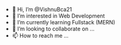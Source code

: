 - 👋 Hi, I’m @VishnuBca21
- 👀 I’m interested in Web Development
- 🌱 I’m currently learning Fullstack (MERN)
- 💞️ I’m looking to collaborate on ...
- 📫 How to reach me ...

<!---
VishnuBca21/VishnuBca21 is a ✨ special ✨ repository because its `README.md` (this file) appears on your GitHub profile.
You can click the Preview link to take a look at your changes.
--->
